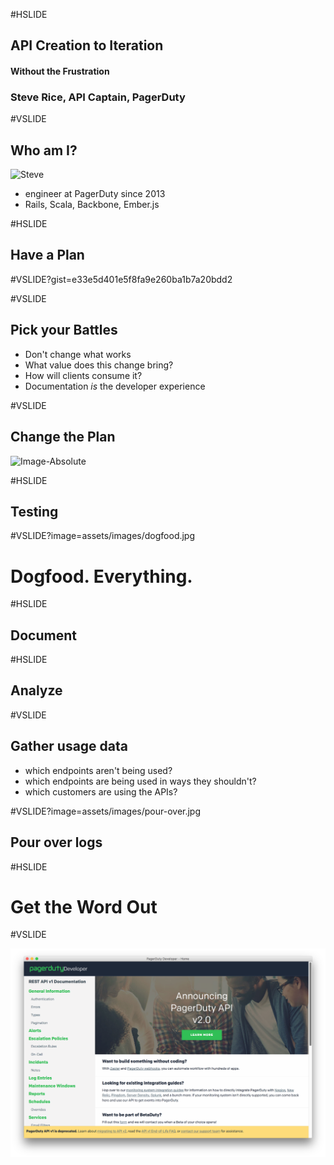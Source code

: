 #HSLIDE

## API Creation to Iteration
#### Without the Frustration

### Steve Rice, API Captain, <span class="pd-green">PagerDuty</span>

#VSLIDE

## Who am I?

![Steve](assets/images/)

- engineer at PagerDuty since 2013
- Rails, Scala, Backbone, Ember.js


#HSLIDE

## Have a Plan

#VSLIDE?gist=e33e5d401e5f8fa9e260ba1b7a20bdd2

#VSLIDE

## Pick your Battles

- Don't change what works <!-- .element: class="fragment" -->
- What value does this change bring? <!-- .element: class="fragment" -->
- How will clients consume it? <!-- .element: class="fragment" -->
- Documentation *is* the developer experience <!-- .element: class="fragment" -->

#VSLIDE

## Change the Plan

![Image-Absolute](https://d1z75bzl1vljy2.cloudfront.net/kitchen-sink/octocat-privateinvestocat.jpg)


#HSLIDE

## Testing

#VSLIDE?image=assets/images/dogfood.jpg

# Dogfood. Everything.

#HSLIDE

## Document

#HSLIDE

## Analyze

#VSLIDE

## Gather usage data

- which endpoints aren't being used?
- which endpoints are being used in ways they shouldn't?
- which customers are using the APIs?

#VSLIDE?image=assets/images/pour-over.jpg

## Pour over logs

#HSLIDE

# Get the Word Out

#VSLIDE

![v1 docs banner](assets/images/v1-docs-banner.png)